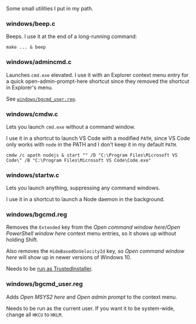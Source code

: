 Some small utilities I put in my path.

### windows/beep.c

Beeps. I use it at the end of a long-running command:

`make ... & beep`

### windows/admincmd.c

Launches `cmd.exe` elevated. I use it with an Explorer context menu entry for a quick open-admin-prompt-here shortcut since they removed the shortcut in Explorer's menu.

See [`windows/bgcmd_user.reg`](#windowsbgcmd_userreg).

### windows/cmdw.c

Lets you launch `cmd.exe` without a command window.

I use it in a shortcut to launch VS Code with a modified `PATH`, since VS Code only works with `node` in the PATH and I don't keep it in my default `PATH`.

`cmdw /c apath nodejs & start "" /D "C:\Program Files\Microsoft VS Code\" /B "C:\Program Files\Microsoft VS Code\Code.exe"`

### windows/startw.c

Lets you launch anything, suppressing any command windows.

I use it in a shortcut to launch a Node daemon in the background.

### windows/bgcmd.reg

Removes the `Extended` key from the _Open command window here_/_Open PowerShell window here_ context menu entries, so it shows up without holding Shift.

Also removes the `HideBasedOnVelocityId` key, so _Open command window here_ will show up in newer versions of Windows 10.

Needs to be [run as TrustedInstaller](https://wj32.org/processhacker/forums/viewtopic.php?f=18&t=2407).

### windows/bgcmd_user.reg

Adds _Open MSYS2 here_ and _Open admin prompt_ to the context menu.

Needs to be run as the current user. If you want it to be system-wide, change all `HKCU` to `HKLM`.